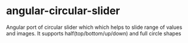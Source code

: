 # angular-circular-slider
Angular port of circular slider which which helps to slide range of values and images. It supports half(top/bottom/up/down) and full circle shapes
